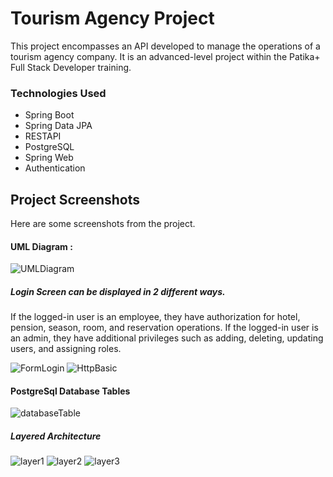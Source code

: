 
# Tourism Agency Project

This project encompasses an API developed to manage the operations of a tourism agency company. It is an advanced-level project within the Patika+ Full Stack Developer training.

### Technologies Used


- Spring Boot
- Spring Data JPA
- RESTAPI
- PostgreSQL
- Spring Web
- Authentication






## Project Screenshots

Here are some screenshots from the project.

#### UML Diagram :
![UMLDiagram](images/umlDiagram.png)

##### Login Screen can be displayed in 2 different ways.
If the logged-in user is an employee, they have authorization for hotel, pension, season, room, and reservation operations. If the logged-in user is an admin, they have additional privileges such as adding, deleting, updating users, and assigning roles.

![FormLogin](images/formLogin.png)
![HttpBasic](images/httpBasic.png)

#### PostgreSql Database Tables
![databaseTable](images/databaseTable.png)

##### Layered Architecture
![layer1](images/layer1.png)
![layer2](images/layer2.png)
![layer3](images/layer3.png)






